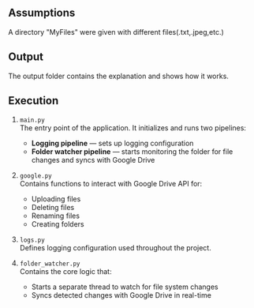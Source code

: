 ## Assumptions
 A directory "MyFiles" were given with different files(.txt,.jpeg,etc.) 

## Output
The output folder contains the explanation and shows how it works.

## Execution

1. `main.py`  
   The entry point of the application. It initializes and runs two pipelines:  
   - **Logging pipeline** — sets up logging configuration  
   - **Folder watcher pipeline** — starts monitoring the folder for file changes and syncs with Google Drive

2. `google.py`  
   Contains functions to interact with Google Drive API for:  
   - Uploading files  
   - Deleting files 
   - Renaming files 
   - Creating folders

3. `logs.py`  
   Defines logging configuration used throughout the project.

4. `folder_watcher.py`  
   Contains the core logic that:  
   - Starts a separate thread to watch for file system changes  
   - Syncs detected changes with Google Drive in real-time



